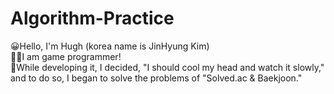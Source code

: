 # Algorithm-Practice
😀Hello, I'm Hugh (korea name is JinHyung Kim)  
👨‍💻I am game programmer!  
📅While developing it, I decided, "I should cool my head and watch it slowly," and to do so, I began to solve the problems of "Solved.ac & Baekjoon."  
